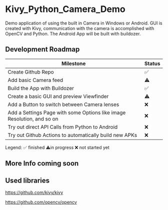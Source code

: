 # Kivy_Python_Camera_Demo
Demo application of using the built in Camera in Windows or Android. GUI is created with Kivy, communication with the camera is accomplished with OpenCV and Python.
The Android App will be built with buildozer.

## Development Roadmap

| Milestone | Status |
| ------------- | ------------- |
| Create Github Repo | ✅ |
| Add basic Camera feed | ⚠️|
| Build the App with Buildozer | ✅|
| Create a basic GUI and preview Viewfinder | ⚠️|
| Add a Button to switch between Camera lenses | ❌ |
| Add a Settings Page with some Options like image Resolution, and so on | ❌ |
| Try out direct API Calls from Python to Android | ❌ |
| Try out Github Actions to automatically build new APKs | ❌ |

Legend:
✅ finished
⚠️in progress
❌ not started yet

## More Info coming soon

## Used libraries
https://github.com/kivy/kivy

https://github.com/opencv/opencv
